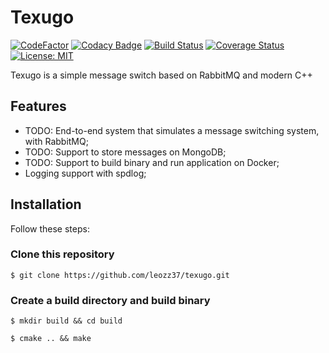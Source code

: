 # Texugo

[![CodeFactor](https://www.codefactor.io/repository/github/leozz37/texugo/badge)](https://www.codefactor.io/repository/github/leozz37/texugo)
[![Codacy Badge](https://app.codacy.com/project/badge/Grade/c15c07a6a5b24b248ffe066e89d98b77)](https://www.codacy.com/manual/leozz37/texugo?utm_source=github.com&amp;utm_medium=referral&amp;utm_content=leozz37/texugo&amp;utm_campaign=Badge_Grade)
[![Build Status](https://travis-ci.com/leozz37/texugo.svg?branch=master)](https://travis-ci.com/leozz37/texugo)
[![Coverage Status](https://coveralls.io/repos/github/leozz37/texugo/badge.svg?branch=master)](https://coveralls.io/github/leozz37/texugo?branch=master)
[![License: MIT](https://img.shields.io/badge/License-MIT-yellow.svg)](https://opensource.org/licenses/MIT)

Texugo is a simple message switch based on RabbitMQ and modern C++

## Features

-   TODO: End-to-end system that simulates a message switching system, with RabbitMQ;
-   TODO: Support to store messages on MongoDB;
-   TODO: Support to build binary and run application on Docker;
-   Logging support with spdlog;

## Installation

Follow these steps:

### Clone this repository

`$ git clone https://github.com/leozz37/texugo.git`

### Create a build directory and build binary

`$ mkdir build && cd build`

`$ cmake .. && make`
